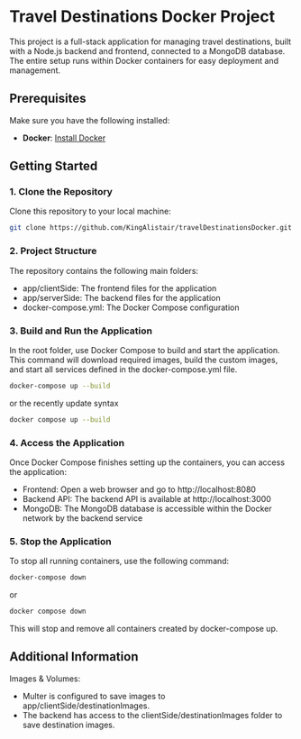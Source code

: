 # Travel Destinations Docker Project

This project is a full-stack application for managing travel destinations, built with a Node.js backend and frontend, connected to a MongoDB database. The entire setup runs within Docker containers for easy deployment and management.

## Prerequisites

Make sure you have the following installed:

- **Docker**: [Install Docker](https://docs.docker.com/get-docker/)

## Getting Started

### 1. Clone the Repository

Clone this repository to your local machine:

```bash
git clone https://github.com/KingAlistair/travelDestinationsDocker.git
```

### 2. Project Structure

The repository contains the following main folders:

- app/clientSide: The frontend files for the application
- app/serverSide: The backend files for the application
- docker-compose.yml: The Docker Compose configuration

### 3. Build and Run the Application

In the root folder, use Docker Compose to build and start the application. This command will download required images, build the custom images, and start all services defined in the docker-compose.yml file.

```bash
docker-compose up --build
```

or the recently update syntax

```bash
docker compose up --build
```

### 4. Access the Application

Once Docker Compose finishes setting up the containers, you can access the application:

- Frontend: Open a web browser and go to http://localhost:8080
- Backend API: The backend API is available at http://localhost:3000
- MongoDB: The MongoDB database is accessible within the Docker network by the backend service

### 5. Stop the Application

To stop all running containers, use the following command:

```bash
docker-compose down
```

or

```bash
docker compose down
```

This will stop and remove all containers created by docker-compose up.

## Additional Information

Images & Volumes:

- Multer is configured to save images to app/clientSide/destinationImages.
- The backend has access to the clientSide/destinationImages folder to save destination images.
